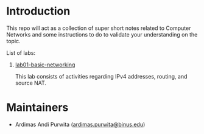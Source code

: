 # Introduction

This repo will act as a collection of super short notes related to Computer Networks and some instructions to do to validate your understanding on the topic.

List of labs:
1. [lab01-basic-networking](./lab01-basic-networking/README.md)
   
   This lab consists of activities regarding IPv4 addresses, routing, and source NAT.
   
# Maintainers
- Ardimas Andi Purwita (ardimas.purwita@binus.edu)
